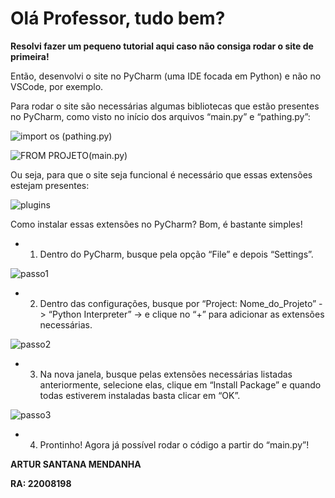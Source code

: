 # Olá Professor, tudo bem? # 

**Resolvi fazer um pequeno tutorial aqui caso não consiga rodar o site de primeira!**

Então, desenvolvi o site no PyCharm (uma IDE focada em Python) e não no VSCode, por exemplo.

Para rodar o site são necessárias algumas bibliotecas que estão presentes no PyCharm, como visto no início dos arquivos “main.py” e “pathing.py”:

![import os](https://user-images.githubusercontent.com/83186864/143931035-75213fa9-cff5-493c-8c78-223716555987.png) (pathing.py)

![FROM PROJETO](https://user-images.githubusercontent.com/83186864/143931122-8108b4ce-bc8a-4eaa-b9f6-5734938070fc.png)(main.py)

Ou seja, para que o site seja funcional é necessário que essas extensões estejam presentes:

![plugins](https://user-images.githubusercontent.com/83186864/143931811-b0ab8d62-4918-4e5d-8a2c-94ac1f4b017b.png)

Como instalar essas extensões no PyCharm? Bom, é bastante simples!
- 1) Dentro do PyCharm, busque pela opção “File” e depois “Settings”. 

![passo1](https://user-images.githubusercontent.com/83186864/143931896-52396d58-4f36-4dd5-a635-484a25ad411c.png)

- 2)	Dentro das configurações, busque por “Project: Nome_do_Projeto” -> “Python Interpreter” -> e clique no “+” para adicionar as extensões necessárias. 

![passo2](https://user-images.githubusercontent.com/83186864/143932391-6deba7f6-f1ef-448b-8902-72f6c10ddd7f.png)

- 3)	Na nova janela, busque pelas extensões necessárias listadas anteriormente, selecione elas, clique em “Install Package” e quando todas estiverem instaladas basta clicar em “OK”. 

![passo3](https://user-images.githubusercontent.com/83186864/143932508-20248738-0bfd-472c-af88-d61f7e52bde7.png)

- 4)	Prontinho! Agora já possível rodar o código a partir do “main.py”!


**ARTUR SANTANA MENDANHA**

**RA: 22008198**


